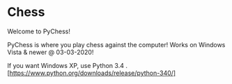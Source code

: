 # Chess
Welcome to PyChess!

PyChess is where you play chess against the computer!
Works on Windows Vista & newer @ 03-03-2020!

If you want Windows XP, use Python 3.4 . [https://www.python.org/downloads/release/python-340/]
